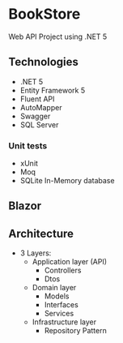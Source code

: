# BookStore
Web API Project using .NET 5

## Technologies
- .NET 5
- Entity Framework 5
- Fluent API
- AutoMapper
- Swagger
- SQL Server

### Unit tests
- xUnit
- Moq
- SQLite In-Memory database

## Blazor

## Architecture
- 3 Layers:
  - Application layer (API)
    - Controllers
    - Dtos
  - Domain layer
    - Models
    - Interfaces
    - Services
  - Infrastructure layer
    - Repository Pattern